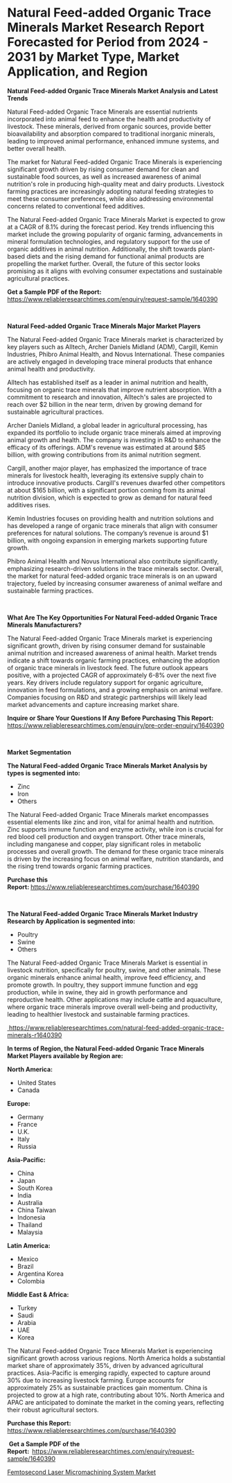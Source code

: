 <p><h1>Natural Feed-added Organic Trace Minerals Market Research Report Forecasted for Period from 2024 -  2031 by Market Type, Market Application, and Region</h1></p><p><strong>Natural Feed-added Organic Trace Minerals Market Analysis and Latest Trends</strong></p>
<p><p>Natural Feed-added Organic Trace Minerals are essential nutrients incorporated into animal feed to enhance the health and productivity of livestock. These minerals, derived from organic sources, provide better bioavailability and absorption compared to traditional inorganic minerals, leading to improved animal performance, enhanced immune systems, and better overall health. </p><p>The market for Natural Feed-added Organic Trace Minerals is experiencing significant growth driven by rising consumer demand for clean and sustainable food sources, as well as increased awareness of animal nutrition's role in producing high-quality meat and dairy products. Livestock farming practices are increasingly adopting natural feeding strategies to meet these consumer preferences, while also addressing environmental concerns related to conventional feed additives. </p><p>The Natural Feed-added Organic Trace Minerals Market is expected to grow at a CAGR of 8.1% during the forecast period. Key trends influencing this market include the growing popularity of organic farming, advancements in mineral formulation technologies, and regulatory support for the use of organic additives in animal nutrition. Additionally, the shift towards plant-based diets and the rising demand for functional animal products are propelling the market further. Overall, the future of this sector looks promising as it aligns with evolving consumer expectations and sustainable agricultural practices.</p></p>
<p><strong>Get a Sample PDF of the Report:&nbsp;</strong> <a href="https://www.reliableresearchtimes.com/enquiry/request-sample/1640390?utm_campaign=1735&utm_medium=2&utm_source=Github&utm_content=ia&utm_term=01112024&utm_id=natural-feed-added-organic-trace-minerals">https://www.reliableresearchtimes.com/enquiry/request-sample/1640390</a></p>
<p>&nbsp;</p>
<p><strong>Natural Feed-added Organic Trace Minerals Major Market Players</strong></p>
<p><p>The Natural Feed-added Organic Trace Minerals market is characterized by key players such as Alltech, Archer Daniels Midland (ADM), Cargill, Kemin Industries, Phibro Animal Health, and Novus International. These companies are actively engaged in developing trace mineral products that enhance animal health and productivity.</p><p>Alltech has established itself as a leader in animal nutrition and health, focusing on organic trace minerals that improve nutrient absorption. With a commitment to research and innovation, Alltech's sales are projected to reach over $2 billion in the near term, driven by growing demand for sustainable agricultural practices.</p><p>Archer Daniels Midland, a global leader in agricultural processing, has expanded its portfolio to include organic trace minerals aimed at improving animal growth and health. The company is investing in R&D to enhance the efficacy of its offerings. ADM's revenue was estimated at around $85 billion, with growing contributions from its animal nutrition segment.</p><p>Cargill, another major player, has emphasized the importance of trace minerals for livestock health, leveraging its extensive supply chain to introduce innovative products. Cargill's revenues dwarfed other competitors at about $165 billion, with a significant portion coming from its animal nutrition division, which is expected to grow as demand for natural feed additives rises.</p><p>Kemin Industries focuses on providing health and nutrition solutions and has developed a range of organic trace minerals that align with consumer preferences for natural solutions. The company’s revenue is around $1 billion, with ongoing expansion in emerging markets supporting future growth.</p><p>Phibro Animal Health and Novus International also contribute significantly, emphasizing research-driven solutions in the trace minerals sector. Overall, the market for natural feed-added organic trace minerals is on an upward trajectory, fueled by increasing consumer awareness of animal welfare and sustainable farming practices.</p></p>
<p>&nbsp;</p>
<p><strong>What Are The Key Opportunities For Natural Feed-added Organic Trace Minerals Manufacturers?</strong></p>
<p><p>The Natural Feed-added Organic Trace Minerals market is experiencing significant growth, driven by rising consumer demand for sustainable animal nutrition and increased awareness of animal health. Market trends indicate a shift towards organic farming practices, enhancing the adoption of organic trace minerals in livestock feed. The future outlook appears positive, with a projected CAGR of approximately 6-8% over the next five years. Key drivers include regulatory support for organic agriculture, innovation in feed formulations, and a growing emphasis on animal welfare. Companies focusing on R&D and strategic partnerships will likely lead market advancements and capture increasing market share.</p></p>
<p><strong>Inquire or Share Your Questions If Any Before Purchasing This Report:</strong> <a href="https://www.reliableresearchtimes.com/enquiry/pre-order-enquiry/1640390?utm_campaign=1735&utm_medium=2&utm_source=Github&utm_content=ia&utm_term=01112024&utm_id=natural-feed-added-organic-trace-minerals">https://www.reliableresearchtimes.com/enquiry/pre-order-enquiry/1640390</a></p>
<p>&nbsp;</p>
<p><strong>Market Segmentation</strong></p>
<p><strong>The Natural Feed-added Organic Trace Minerals Market Analysis by types is segmented into:</strong></p>
<p><ul><li>Zinc</li><li>Iron</li><li>Others</li></ul></p>
<p><p>The Natural Feed-added Organic Trace Minerals market encompasses essential elements like zinc and iron, vital for animal health and nutrition. Zinc supports immune function and enzyme activity, while iron is crucial for red blood cell production and oxygen transport. Other trace minerals, including manganese and copper, play significant roles in metabolic processes and overall growth. The demand for these organic trace minerals is driven by the increasing focus on animal welfare, nutrition standards, and the rising trend towards organic farming practices.</p></p>
<p><strong>Purchase this Report:&nbsp;</strong><a href="https://www.reliableresearchtimes.com/purchase/1640390?utm_campaign=1735&utm_medium=2&utm_source=Github&utm_content=ia&utm_term=01112024&utm_id=natural-feed-added-organic-trace-minerals">https://www.reliableresearchtimes.com/purchase/1640390</a></p>
<p>&nbsp;</p>
<p><strong>The Natural Feed-added Organic Trace Minerals Market Industry Research by Application is segmented into:</strong></p>
<p><ul><li>Poultry</li><li>Swine</li><li>Others</li></ul></p>
<p><p>The Natural Feed-added Organic Trace Minerals Market is essential in livestock nutrition, specifically for poultry, swine, and other animals. These organic minerals enhance animal health, improve feed efficiency, and promote growth. In poultry, they support immune function and egg production, while in swine, they aid in growth performance and reproductive health. Other applications may include cattle and aquaculture, where organic trace minerals improve overall well-being and productivity, leading to healthier livestock and sustainable farming practices.</p></p>
<p><a href="https://www.reliableresearchtimes.com/natural-feed-added-organic-trace-minerals-r1640390?utm_campaign=1735&utm_medium=2&utm_source=Github&utm_content=ia&utm_term=01112024&utm_id=natural-feed-added-organic-trace-minerals">&nbsp;https://www.reliableresearchtimes.com/natural-feed-added-organic-trace-minerals-r1640390</a></p>
<p><strong>In terms of Region, the Natural Feed-added Organic Trace Minerals Market Players available by Region are:</strong></p>
<p>
    <p> <strong> North America: </strong>
        <ul>
            <li>United States</li>
            <li>Canada</li>
        </ul>
        </p> 
    <p> <strong> Europe: </strong>
        <ul>
            <li>Germany</li>
            <li>France</li>
            <li>U.K.</li>
            <li>Italy</li>
            <li>Russia</li>
        </ul>
        </p> 
    <p> <strong> Asia-Pacific: </strong>
        <ul>
            <li>China</li>
            <li>Japan</li>
            <li>South Korea</li>
            <li>India</li>
            <li>Australia</li>
            <li>China Taiwan</li>
            <li>Indonesia</li>
            <li>Thailand</li>
            <li>Malaysia</li>
        </ul>
        </p> 
    <p> <strong> Latin America: </strong>
        <ul>
            <li>Mexico</li>
            <li>Brazil</li>
            <li>Argentina Korea</li>
            <li>Colombia</li>
        </ul>
        </p> 
    <p> <strong> Middle East & Africa: </strong>
        <ul>
            <li>Turkey</li>
            <li>Saudi</li>
            <li>Arabia</li>
            <li>UAE</li>
            <li>Korea</li>
        </ul>
    </p>
    </p>
<p><p>The Natural Feed-added Organic Trace Minerals Market is experiencing significant growth across various regions. North America holds a substantial market share of approximately 35%, driven by advanced agricultural practices. Asia-Pacific is emerging rapidly, expected to capture around 30% due to increasing livestock farming. Europe accounts for approximately 25% as sustainable practices gain momentum. China is projected to grow at a high rate, contributing about 10%. North America and APAC are anticipated to dominate the market in the coming years, reflecting their robust agricultural sectors.</p></p>
<p><strong>Purchase this Report: </strong><a href="https://www.reliableresearchtimes.com/purchase/1640390?utm_campaign=1735&utm_medium=2&utm_source=Github&utm_content=ia&utm_term=01112024&utm_id=natural-feed-added-organic-trace-minerals">https://www.reliableresearchtimes.com/purchase/1640390</a></p>
<p>&nbsp;<strong>Get a Sample PDF of the Report:&nbsp;&nbsp;</strong><a href="https://www.reliableresearchtimes.com/enquiry/request-sample/1640390?utm_campaign=1735&utm_medium=2&utm_source=Github&utm_content=ia&utm_term=01112024&utm_id=natural-feed-added-organic-trace-minerals">https://www.reliableresearchtimes.com/enquiry/request-sample/1640390</a></p>
<p><strong></strong></p>
<p><p><a href="https://issuu.com/reportprime-2/docs/femtosecond-laser-micromachining-sy_1d727b0688b573?utm_campaign=1735&utm_medium=2&utm_source=Github&utm_content=ia&utm_term=01112024&utm_id=natural-feed-added-organic-trace-minerals">Femtosecond Laser Micromachining System Market</a></p></p>